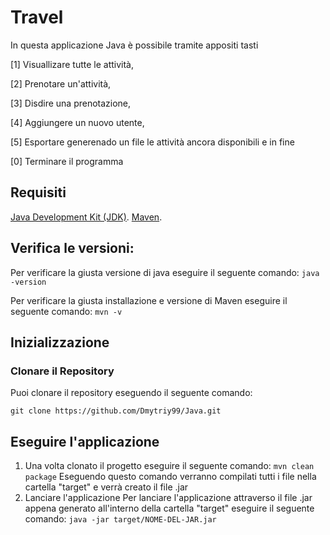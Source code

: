 # Travel

In questa applicazione Java è possibile tramite appositi tasti

[1] Visuallizare tutte le attività,

[2] Prenotare un'attività,

[3] Disdire una prenotazione,

[4] Aggiungere un nuovo utente,

[5] Esportare generenado un file le attività ancora disponibili e in fine

[0] Terminare il programma

## Requisiti

[Java Development Kit (JDK)](https://www.oracle.com/java/technologies/downloads/).
[Maven](https://maven.apache.org/download.cgi).

## Verifica le versioni:

Per verificare la giusta versione di java eseguire il seguente comando:
`java -version`

Per verificare la giusta installazione e versione di Maven eseguire il seguente comando:
`mvn -v`

## Inizializzazione

### Clonare il Repository

Puoi clonare il repository eseguendo il seguente comando:

`git clone https://github.com/Dmytriy99/Java.git`

## Eseguire l'applicazione

1. Una volta clonato il progetto eseguire il seguente comando:
   `mvn clean package`
   Eseguendo questo comando verranno compilati tutti i file nella cartella "target" e verrà creato il file .jar
2. Lanciare l'applicazione
   Per lanciare l'applicazione attraverso il file .jar appena generato all'interno della cartella "target" eseguire il seguente comando:
   `java -jar target/NOME-DEL-JAR.jar`
